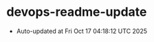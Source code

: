 # devops-readme-update
<!--START_SECTION:activity-->
- Auto-updated at Fri Oct 17 04:18:12 UTC 2025
<!--END_SECTION:activity-->
